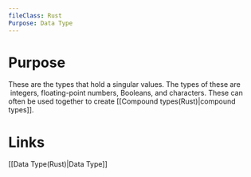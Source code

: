 ```yaml
---
fileClass: Rust
Purpose: Data Type
---
```

# Purpose
These are the types that hold a singular values. The types of these are  integers, floating-point numbers, Booleans, and characters. These can often be used together to create [[Compound types(Rust)|compound types]].



# Links

[[Data Type(Rust)|Data Type]]

